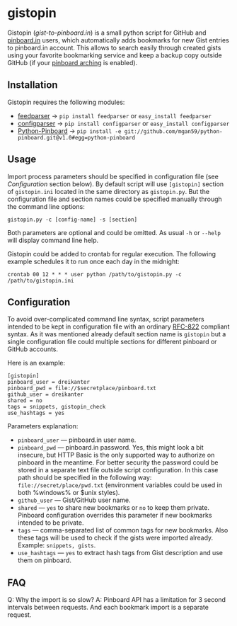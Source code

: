 # gistopin

Gistopin (_gist-to-pinboard.in_) is a small python script for GitHub and [pinboard.in](http://pinboard.in) users, which automatically adds bookmarks for new Gist entries to pinboard.in account. This allows to search easily through created gists using your favorite bookmarking service and keep a backup copy outside GitHub (if your [pinboard arching](http://pinboard.in/tour/#archive) is enabled).

## Installation

Gistopin requires the following modules:

* [feedparser](http://code.google.com/p/feedparser/) → 
  `pip install feedparser` or `easy_install feedparser`
* [configparser](http://docs.python.org/library/configparser.html) → 
  `pip install configparser` or `easy_install configparser`
* [Python-Pinboard](https://github.com/mgan59/python-pinboard) → 
  `pip install -e git://github.com/mgan59/python-pinboard.git@v1.0#egg=python-pinboard`

## Usage

Import process parameters should be specified in configuration file (see _Configuration_ section below). By default script will use `[gistopin]` section of `gistopin.ini` located in the same directory as `gistopin.py`. But the configuration file and section names could be specified manually through the command line options:

	gistopin.py -c [config-name] -s [section]

Both parameters are optional and could be omitted. As usual `-h` or `--help` will display command line help.

Gistopin could be added to crontab for regular execution. The following example schedules it to run once each day in the midnight:

	crontab 00 12 * * * user python /path/to/gistopin.py -c /path/to/gistopin.ini


## Configuration

To avoid over-complicated command line syntax, script parameters intended to be kept in configuration file with an ordinary [RFC-822](http://tools.ietf.org/html/rfc822.html) compliant syntax. As it was mentioned already default section name is `gistopin` but a single configuration file could multiple sections for different pinboard or GitHub accounts.

Here is an example:

	[gistopin]
	pinboard_user = dreikanter
	pinboard_pwd = file://$secretplace/pinboard.txt
	github_user = dreikanter
	shared = no
	tags = snippets, gistopin_check
	use_hashtags = yes

Parameters explanation:

* `pinboard_user` — pinboard.in user name.
* `pinboard_pwd` — pinboard.in password. Yes, this might look a bit insecure, but HTTP Basic is the only supported way to authorize on pinboard in the meantime. For better security the password could be stored in a separate text file outside script configuration. In this case path should be specified in the following way: `file://secret/place/pwd.txt` (environment variables could be used in both %windows% or $unix styles).
* `github_user` — Gist/GitHub user name.
* `shared` — `yes` to share new bookmarks or `no` to keep them private. Pinboard configuration overrides this parameter if new bookmarks intended to be private.
* `tags` — comma-separated list of common tags for new bookmarks. Also these tags will be used to check if the gists were imported already. Example: `snippets, gists`.
* `use_hashtags` — `yes` to extract hash tags from Gist description and use them on pinboard.


## FAQ

Q: Why the import is so slow?
A: Pinboard API has a limitation for 3 second intervals between requests. And each bookmark import is a separate request.